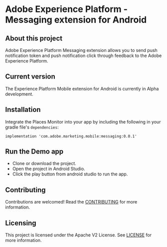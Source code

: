 # Adobe Experience Platform - Messaging extension for Android

## About this project
Adobe Experience Platform Messaging extension allows you to send push notification token and push notification click through feedback to the Adobe Experience Platform.

## Current version
The Experience Platform Mobile extension for Android is currently in Alpha development.

## Installation
Integrate the Places Monitor into your app by including the following in your gradle file's `dependencies`:

```implementation 'com.adobe.marketing.mobile:messaging:0.0.1'```

## Run the Demo app
- Clone or download the project.
- Open the project in Android Studio.
- Click the play button from android studio to run the app.

## Contributing
Contributions are welcomed! Read the [CONTRIBUTING](CONTRIBUTING.md) for more information.

## Licensing
This project is licensed under the Apache V2 License. See [LICENSE](LICENSE) for more information.
